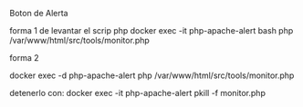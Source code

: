 Boton de Alerta

forma 1 de levantar el scrip php
docker exec -it php-apache-alert bash
php /var/www/html/src/tools/monitor.php

forma 2

docker exec -d php-apache-alert php /var/www/html/src/tools/monitor.php

detenerlo con:
docker exec -it php-apache-alert pkill -f monitor.php
